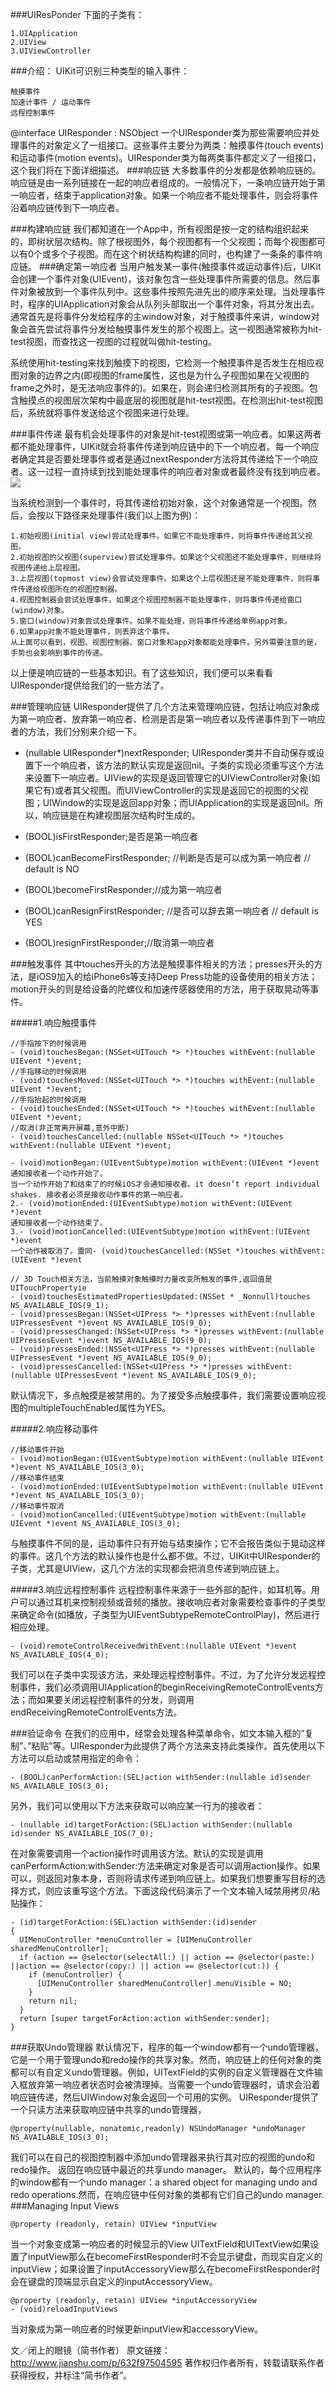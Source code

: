 ###UIResPonder
下面的子类有：

    1.UIApplication
    2.UIView
    3.UIViewController

###介绍：
UIKit可识别三种类型的输入事件：

    触摸事件
    加速计事件 / 运动事件
    远程控制事件
@interface UIResponder : NSObject
一个UIResponder类为那些需要响应并处理事件的对象定义了一组接口。这些事件主要分为两类：触摸事件(touch events)和运动事件(motion events)。UIResponder类为每两类事件都定义了一组接口，这个我们将在下面详细描述。
###响应链
大多数事件的分发都是依赖响应链的。响应链是由一系列链接在一起的响应者组成的。一般情况下，一条响应链开始于第一响应者，结束于application对象。如果一个响应者不能处理事件，则会将事件沿着响应链传到下一响应者。

###构建响应链
我们都知道在一个App中，所有视图是按一定的结构组织起来的，即树状层次结构。除了根视图外，每个视图都有一个父视图；而每个视图都可以有0个或多个子视图。而在这个树状结构构建的同时，也构建了一条条的事件响应链。
###确定第一响应者
当用户触发某一事件(触摸事件或运动事件)后，UIKit会创建一个事件对象(UIEvent)，该对象包含一些处理事件所需要的信息。然后事件对象被放到一个事件队列中。这些事件按照先进先出的顺序来处理。当处理事件时，程序的UIApplication对象会从队列头部取出一个事件对象，将其分发出去。通常首先是将事件分发给程序的主window对象，对于触摸事件来讲，window对象会首先尝试将事件分发给触摸事件发生的那个视图上。这一视图通常被称为hit-test视图，而查找这一视图的过程就叫做hit-testing。

系统使用hit-testing来找到触摸下的视图，它检测一个触摸事件是否发生在相应视图对象的边界之内(即视图的frame属性，这也是为什么子视图如果在父视图的frame之外时，是无法响应事件的)。如果在，则会递归检测其所有的子视图。包含触摸点的视图层次架构中最底层的视图就是hit-test视图。在检测出hit-test视图后，系统就将事件发送给这个视图来进行处理。

###事件传递
最有机会处理事件的对象是hit-test视图或第一响应者。如果这两者都不能处理事件，UIKit就会将事件传递到响应链中的下一个响应者。每一个响应者确定其是否要处理事件或者是通过nextResponder方法将其传递给下一个响应者。这一过程一直持续到找到能处理事件的响应者对象或者最终没有找到响应者。
![](/Users/tangdaoyong/Desktop/Objective-C/TDYOCFramework/TDYCocoaTouch/TDYUIKit/1877957-86f0ba0e2d6f50c6.jpeg)

当系统检测到一个事件时，将其传递给初始对象，这个对象通常是一个视图。然后，会按以下路径来处理事件(我们以上图为例)：

    1.初始视图(initial view)尝试处理事件。如果它不能处理事件，则将事件传递给其父视图。
    2.初始视图的父视图(superview)尝试处理事件。如果这个父视图还不能处理事件，则继续将视图传递给上层视图。
    3.上层视图(topmost view)会尝试处理事件。如果这个上层视图还是不能处理事件，则将事件传递给视图所在的视图控制器。
    4.视图控制器会尝试处理事件。如果这个视图控制器不能处理事件，则将事件传递给窗口(window)对象。
    5.窗口(window)对象尝试处理事件。如果不能处理，则将事件传递给单例app对象。
    6.如果app对象不能处理事件，则丢弃这个事件。
    从上面可以看到，视图、视图控制器、窗口对象和app对象都能处理事件。另外需要注意的是，手势也会影响到事件的传递。

以上便是响应链的一些基本知识。有了这些知识，我们便可以来看看UIResponder提供给我们的一些方法了。

###管理响应链
UIResponder提供了几个方法来管理响应链，包括让响应对象成为第一响应者、放弃第一响应者、检测是否是第一响应者以及传递事件到下一响应者的方法，我们分别来介绍一下。

- (nullable UIResponder*)nextResponder;
UIResponder类并不自动保存或设置下一个响应者，该方法的默认实现是返回nil。子类的实现必须重写这个方法来设置下一响应者。UIView的实现是返回管理它的UIViewController对象(如果它有)或者其父视图。而UIViewController的实现是返回它的视图的父视图；UIWindow的实现是返回app对象；而UIApplication的实现是返回nil。所以，响应链是在构建视图层次结构时生成的。

- (BOOL)isFirstResponder;是否是第一响应者
- (BOOL)canBecomeFirstResponder;  //判断是否是可以成为第一响应者  // default is NO
- (BOOL)becomeFirstResponder;//成为第一响应者
- (BOOL)canResignFirstResponder;  //是否可以辞去第一响应者  // default is YES
- (BOOL)resignFirstResponder;//取消第一响应者

###触发事件
其中touches开头的方法是触摸事件相关的方法；presses开头的方法，是iOS9加入的给iPhone6s等支持Deep Press功能的设备使用的相关方法；motion开头的则是给设备的陀螺仪和加速传感器使用的方法，用于获取晃动等事件。

#####1.响应触摸事件

    //手指按下的时候调用
    - (void)touchesBegan:(NSSet<UITouch *> *)touches withEvent:(nullable UIEvent *)event;
    //手指移动的时候调用
    - (void)touchesMoved:(NSSet<UITouch *> *)touches withEvent:(nullable UIEvent *)event;
    //手指抬起的时候调用
    - (void)touchesEnded:(NSSet<UITouch *> *)touches withEvent:(nullable UIEvent *)event;
    //取消(非正常离开屏幕,意外中断)
    - (void)touchesCancelled:(nullable NSSet<UITouch *> *)touches withEvent:(nullable UIEvent *)event;

    - (void)motionBegan:(UIEventSubtype)motion withEvent:(UIEvent *)event
    通知接收者一个动作开始了。
    当一个动作开始了和结束了的时候iOS才会通知接收者。it doesn’t report individual shakes. 接收者必须是接收动作事件的第一响应者。
    2.- (void)motionEnded:(UIEventSubtype)motion withEvent:(UIEvent *)event
    通知接收者一个动作结束了。
    3.- (void)motionCancelled:(UIEventSubtype)motion withEvent:(UIEvent *)event
    一个动作被取消了。雷同- (void)touchesCancelled:(NSSet *)touches withEvent:(UIEvent *)event

    // 3D Touch相关方法，当前触摸对象触摸时力量改变所触发的事件,返回值是UITouchPropertyie
    - (void)touchesEstimatedPropertiesUpdated:(NSSet * _Nonnull)touches NS_AVAILABLE_IOS(9_1);
    - (void)pressesBegan:(NSSet<UIPress *> *)presses withEvent:(nullable UIPressesEvent *)event NS_AVAILABLE_IOS(9_0);
    - (void)pressesChanged:(NSSet<UIPress *> *)presses withEvent:(nullable UIPressesEvent *)event NS_AVAILABLE_IOS(9_0);
    - (void)pressesEnded:(NSSet<UIPress *> *)presses withEvent:(nullable UIPressesEvent *)event NS_AVAILABLE_IOS(9_0);
    - (void)pressesCancelled:(NSSet<UIPress *> *)presses withEvent:(nullable UIPressesEvent *)event NS_AVAILABLE_IOS(9_0);
默认情况下，多点触摸是被禁用的。为了接受多点触摸事件，我们需要设置响应视图的multipleTouchEnabled属性为YES。

#####2.响应移动事件

    //移动事件开始
    - (void)motionBegan:(UIEventSubtype)motion withEvent:(nullable UIEvent *)event NS_AVAILABLE_IOS(3_0);
    //移动事件结束
    - (void)motionEnded:(UIEventSubtype)motion withEvent:(nullable UIEvent *)event NS_AVAILABLE_IOS(3_0);
    //移动事件取消
    - (void)motionCancelled:(UIEventSubtype)motion withEvent:(nullable UIEvent *)event NS_AVAILABLE_IOS(3_0);
与触摸事件不同的是，运动事件只有开始与结束操作；它不会报告类似于晃动这样的事件。这几个方法的默认操作也是什么都不做。不过，UIKit中UIResponder的子类，尤其是UIView，这几个方法的实现都会把消息传递到响应链上。

#####3.响应远程控制事件
远程控制事件来源于一些外部的配件，如耳机等。用户可以通过耳机来控制视频或音频的播放。接收响应者对象需要检查事件的子类型来确定命令(如播放，子类型为UIEventSubtypeRemoteControlPlay)，然后进行相应处理。

    - (void)remoteControlReceivedWithEvent:(nullable UIEvent *)event NS_AVAILABLE_IOS(4_0);
我们可以在子类中实现该方法，来处理远程控制事件。不过，为了允许分发远程控制事件，我们必须调用UIApplication的beginReceivingRemoteControlEvents方法；而如果要关闭远程控制事件的分发，则调用endReceivingRemoteControlEvents方法。

###验证命令
在我们的应用中，经常会处理各种菜单命令，如文本输入框的”复制”、”粘贴”等。UIResponder为此提供了两个方法来支持此类操作。首先使用以下方法可以启动或禁用指定的命令：

    - (BOOL)canPerformAction:(SEL)action withSender:(nullable id)sender NS_AVAILABLE_IOS(3_0);
另外，我们可以使用以下方法来获取可以响应某一行为的接收者：

    - (nullable id)targetForAction:(SEL)action withSender:(nullable id)sender NS_AVAILABLE_IOS(7_0);
在对象需要调用一个action操作时调用该方法。默认的实现是调用canPerformAction:withSender:方法来确定对象是否可以调用action操作。如果可以，则返回对象本身，否则将请求传递到响应链上。如果我们想要重写目标的选择方式，则应该重写这个方法。下面这段代码演示了一个文本输入域禁用拷贝/粘贴操作：

    - (id)targetForAction:(SEL)action withSender:(id)sender
    {
      UIMenuController *menuController = [UIMenuController sharedMenuController];
      if (action == @selector(selectAll:) || action == @selector(paste:) ||action == @selector(copy:) || action == @selector(cut:)) {
        if (menuController) {
          [UIMenuController sharedMenuController].menuVisible = NO;
        }
        return nil;
      }
      return [super targetForAction:action withSender:sender];
    }

###获取Undo管理器
默认情况下，程序的每一个window都有一个undo管理器，它是一个用于管理undo和redo操作的共享对象。然而，响应链上的任何对象的类都可以有自定义undo管理器。例如，UITextField的实例的自定义管理器在文件输入框放弃第一响应者状态时会被清理掉。当需要一个undo管理器时，请求会沿着响应链传递，然后UIWindow对象会返回一个可用的实例。
UIResponder提供了一个只读方法来获取响应链中共享的undo管理器，

    @property(nullable, nonatomic,readonly) NSUndoManager *undoManager NS_AVAILABLE_IOS(3_0);
我们可以在自己的视图控制器中添加undo管理器来执行其对应的视图的undo和redo操作。
返回在响应链中最近的共享undo manager。
默认的，每个应用程序的window都有一个undo manager：a shared object for managing undo and redo operations.然而，在响应链中任何对象的类都有它们自己的undo manager.
###Managing Input Views

    @property (readonly, retain) UIView *inputView
当一个对象变成第一响应者的时候显示的View
UITextField和UITextView如果设置了inputView那么在becomeFirstResponder时不会显示键盘，而现实自定义的inputView；如果设置了inputAccessoryView那么在becomeFirstResponder时会在键盘的顶端显示自定义的inputAccessoryView。

    @property (readonly, retain) UIView *inputAccessoryView
    - (void)reloadInputViews
当对象成为第一响应者的时候更新inputView和accessoryView。

文／闭上的眼镜（简书作者）
原文链接：http://www.jianshu.com/p/632f97504595
著作权归作者所有，转载请联系作者获得授权，并标注“简书作者”。